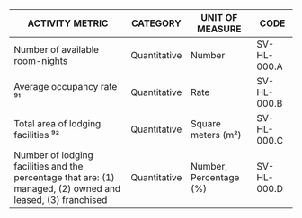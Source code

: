 | ACTIVITY METRIC | CATEGORY | UNIT OF MEASURE | CODE |
|-----------------|----------|-----------------|------|
| Number of available room-nights | Quantitative | Number | SV-HL-000.A |
| Average occupancy rate ⁹¹ | Quantitative | Rate | SV-HL-000.B |
| Total area of lodging facilities ⁹² | Quantitative | Square meters (m²) | SV-HL-000.C |
| Number of lodging facilities and the percentage that are: (1) managed, (2) owned and leased, (3) franchised | Quantitative | Number, Percentage (%) | SV-HL-000.D |
